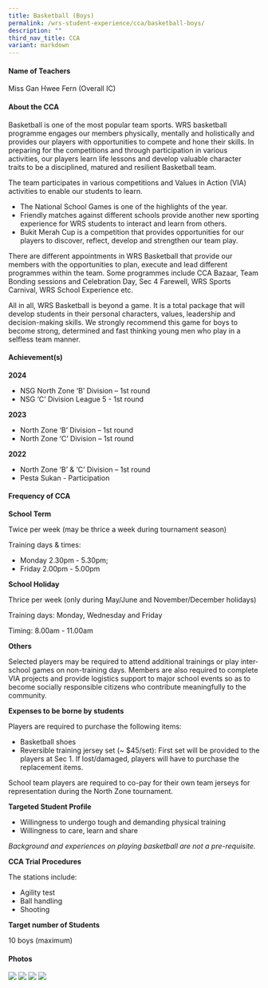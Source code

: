 ```yaml
---
title: Basketball (Boys)
permalink: /wrs-student-experience/cca/basketball-boys/
description: ""
third_nav_title: CCA
variant: markdown
---
```

#### **Name of Teachers**

Miss Gan Hwee Fern (Overall IC)

#### **About the CCA**

Basketball is one of the most popular team sports. WRS basketball programme engages our members physically, mentally and holistically and provides our players with opportunities to compete and hone their skills.  In preparing for the competitions and through participation in various activities, our players learn life lessons and develop valuable character traits to be a disciplined, matured and resilient Basketball team.

The team participates in various competitions and Values in Action (VIA) activities to enable our students to learn.
* The National School Games is one of the highlights of the year. 
* Friendly matches against different schools provide another new sporting experience for WRS students to interact and learn from others. 
* Bukit Merah Cup is a competition that provides opportunities for our players to discover, reflect, develop and strengthen our team play.

There are different appointments in WRS Basketball that provide our members with the opportunities to plan, execute and lead different programmes within the team. Some programmes include CCA Bazaar, Team Bonding sessions and Celebration Day, Sec 4 Farewell, WRS Sports Carnival, WRS School Experience etc. 

All in all, WRS Basketball is beyond a game. It is a total package that will develop students in their personal characters, values, leadership and decision-making skills. We strongly recommend this game for boys to become strong, determined and fast thinking young men who play in a selfless team manner.

#### **Achievement(s)**

**2024**

* NSG North Zone ‘B’ Division – 1st round
* NSG ‘C’ Division League 5 - 1st round 

**2023**

* North Zone ‘B’ Division – 1st round
* North Zone ‘C’ Division – 1st round

**2022**

* North Zone ‘B’ & ‘C’ Division – 1st round
* Pesta Sukan - Participation

#### Frequency of CCA

**School Term**

Twice per week (may be thrice a week during tournament season)

Training days & times: 
* Monday 2.30pm - 5.30pm; 
* Friday 2.00pm - 5.00pm


**School Holiday**

Thrice per week (only during May/June and November/December holidays)

Training days: Monday, Wednesday and Friday

Timing: 8.00am - 11.00am 


**Others**

Selected players may be required to attend additional trainings or play inter-school games on non-training days. Members are also required to complete VIA projects and provide logistics support to major school events so as to become socially responsible citizens who contribute meaningfully to the community.

**Expenses to be borne by students**

Players are required to purchase the following items:
* Basketball shoes   
* Reversible training jersey set (~ $45/set): First set will be provided to the players at Sec 1. If lost/damaged, players will have to purchase the replacement items.  

School team players are required to co-pay for their own team jerseys for representation during the North Zone tournament.

**Targeted Student Profile**

* Willingness to undergo tough and demanding physical training
* Willingness to care, learn and share

*Background and experiences on playing basketball are not a 
 pre-requisite.*
 
 **CCA Trial Procedures**

The stations include:
* Agility test
* Ball handling
* Shooting

 **Target number of Students**

10 boys (maximum)

#### Photos
![](/images/CCA/Basketball_Poster_1.jpg)
![](/images/CCA/Basketball_Poster_2.jpg)
![](/images/CCA/Basketball_Poster_3.jpg)
![](/images/CCA/Basketball_Poster_4.jpg)